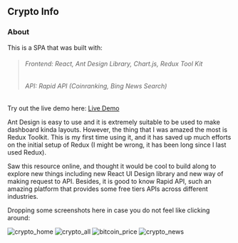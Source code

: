 ## Crypto Info

### About

This is a SPA that was built with:

> ###### Frontend: React, Ant Design Library, Chart.js, Redux Tool Kit
> ###### API: Rapid API (Coinranking, Bing News Search)

Try out the live demo here:
[Live Demo](https://crypto-info-lemon.vercel.app/)

Ant Design is easy to use and it is extremely suitable to be used to make dashboard kinda layouts. However, the thing that I was amazed the most is Redux Toolkit. This is my first time using it, and it has saved up much efforts on the initial setup of Redux (I might be wrong, it has been long since I last used Redux).

Saw this resource online, and thought it would be cool to build along to explore new things including new React UI Design library and new way of making request to API. Besides, it is good to know Rapid API, such an amazing platform that provides some free tiers APIs across different industries.

Dropping some screenshots here in case you do not feel like clicking around:


![crypto_home](https://user-images.githubusercontent.com/49362324/149666853-b2d529e2-14f8-47c4-86da-55836fee1140.png)
![crypto_all](https://user-images.githubusercontent.com/49362324/149666884-85cdbcdb-4a64-4906-b9d3-87b2d08dfebb.png)
![bitcoin_price](https://user-images.githubusercontent.com/49362324/149666851-773e5914-2878-4219-9e4f-c14558697aca.png)
![crypto_news](https://user-images.githubusercontent.com/49362324/149666856-9b01dcda-7713-4010-9fc9-2f94d228030a.png)

